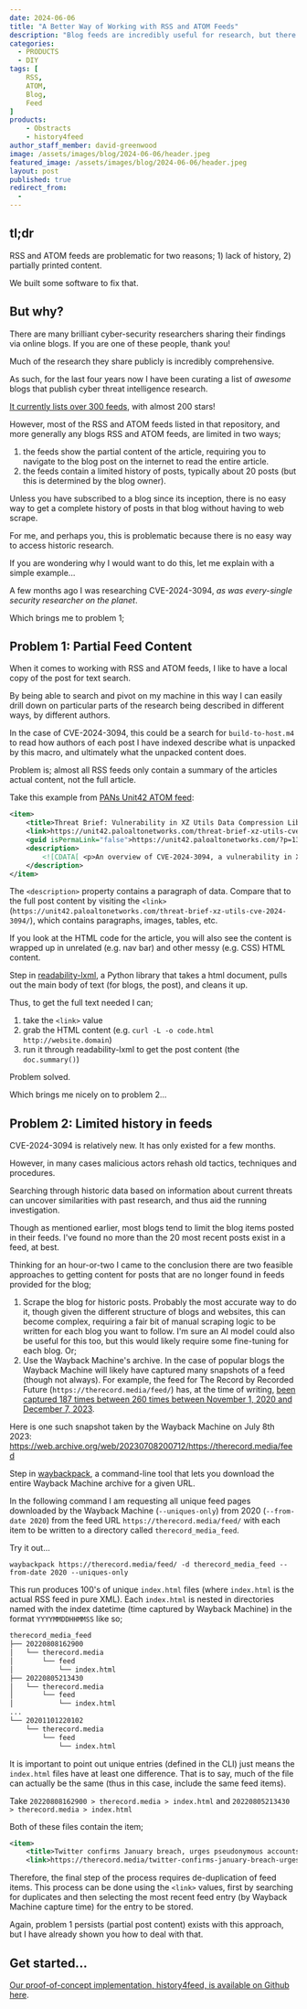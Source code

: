 ```yaml
---
date: 2024-06-06
title: "A Better Way of Working with RSS and ATOM Feeds"
description: "Blog feeds are incredibly useful for research, but there are many limitations that make working with them tedious. Here is how our team became significantly more efficient using them."
categories:
  - PRODUCTS
  - DIY
tags: [
	RSS,
	ATOM,
    Blog,
    Feed
]
products:
    - Obstracts
    - history4feed
author_staff_member: david-greenwood
image: /assets/images/blog/2024-06-06/header.jpeg
featured_image: /assets/images/blog/2024-06-06/header.jpeg
layout: post
published: true
redirect_from:
  - 
---
```


## tl;dr

RSS and ATOM feeds are problematic for two reasons; 1) lack of history, 2) partially printed content.

We built some software to fix that.

## But why?

There are many brilliant cyber-security researchers sharing their findings via online blogs. If you are one of these people, thank you!

Much of the research they share publicly is incredibly comprehensive.

As such, for the last four years now I have been curating a list of _awesome_ blogs that publish cyber threat intelligence research.

[It currently lists over 300 feeds](https://github.com/muchdogesec/awesome-threat-intel-blogs), with almost 200 stars!

However, most of the RSS and ATOM feeds listed in that repository, and more generally any blogs RSS and ATOM feeds, are limited in two ways;

1. the feeds show the partial content of the article, requiring you to navigate to the blog post on the internet to read the entire article.
2. the feeds contain a limited history of posts, typically about 20 posts (but this is determined by the blog owner).

Unless you have subscribed to a blog since its inception, there is no easy way to get a complete history of posts in that blog without having to web scrape.

For me, and perhaps you, this is problematic because there is no easy way to access historic research.

If you are wondering why I would want to do this, let me explain with a simple example...

A few months ago I was researching CVE-2024-3094, _as was every-single security researcher on the planet_.

Which brings me to problem 1;

## Problem 1: Partial Feed Content

When it comes to working with RSS and ATOM feeds, I like to have a local copy of the post for text search.

By being able to search and pivot on my machine in this way I can easily drill down on particular parts of the research being described in different ways, by different authors.

In the case of CVE-2024-3094, this could be a search for `build-to-host.m4` to read how authors of each post I have indexed describe what is unpacked by this macro, and ultimately what the unpacked content does.

Problem is; almost all RSS feeds only contain a summary of the articles actual content, not the full article.

Take this example from [PANs Unit42 ATOM feed](https://feeds.feedburner.com/Unit42):

```xml
<item>
	<title>Threat Brief: Vulnerability in XZ Utils Data Compression Library Impacting Multiple Linux Distributions (CVE-2024-3094)</title>
	<link>https://unit42.paloaltonetworks.com/threat-brief-xz-utils-cve-2024-3094/</link>
	<guid isPermaLink="false">https://unit42.paloaltonetworks.com/?p=133225</guid>
	<description>
		<![CDATA[ <p>An overview of CVE-2024-3094, a vulnerability in XZ Utils, and information about how to mitigate.</p> <p>The post <a href="https://unit42.paloaltonetworks.com/threat-brief-xz-utils-cve-2024-3094/">Threat Brief: Vulnerability in XZ Utils Data Compression Library Impacting Multiple Linux Distributions (CVE-2024-3094)</a> appeared first on <a href="https://unit42.paloaltonetworks.com">Unit 42</a>.</p> ]]>
	</description>
</item>
```

The `<description>` property contains a paragraph of data. Compare that to the full post content by visiting the `<link>` (`https://unit42.paloaltonetworks.com/threat-brief-xz-utils-cve-2024-3094/`), which contains paragraphs, images, tables, etc.

If you look at the HTML code for the article, you will also see the content is wrapped up in unrelated (e.g. nav bar) and other messy (e.g. CSS) HTML content.

Step in [readability-lxml](https://pypi.org/project/readability-lxml/), a Python library that takes a html document, pulls out the main body of text (for blogs, the post), and cleans it up.

Thus, to get the full text needed I can;

1. take the `<link>` value
2. grab the HTML content (e.g. `curl -L -o code.html http://website.domain`)
3. run it through readability-lxml to get the post content (the `doc.summary()`)

Problem solved.

Which brings me nicely on to problem 2...

## Problem 2: Limited history in feeds

CVE-2024-3094 is relatively new. It has only existed for a few months.

However, in many cases malicious actors rehash old tactics, techniques and procedures.

Searching through historic data based on information about current threats can uncover similarities with past research, and thus aid the running investigation.

Though as mentioned earlier, most blogs tend to limit the blog items posted in their feeds. I've found no more than the 20 most recent posts exist in a feed, at best.

Thinking for an hour-or-two I came to the conclusion there are two feasible approaches to getting content for posts that are no longer found in feeds provided for the blog;

1. Scrape the blog for historic posts. Probably the most accurate way to do it, though given the different structure of blogs and websites, this can become complex, requiring a fair bit of manual scraping logic to be written for each blog you want to follow. I'm sure an AI model could also be useful for this too, but this would likely require some fine-tuning for each blog. Or;
2. Use the Wayback Machine's archive. In the case of popular blogs the Wayback Machine will likely have captured many snapshots of a feed (though not always). For example, the feed for The Record by Recorded Future (`https://therecord.media/feed/`) has, at the time of writing, [been captured 187 times between 260 times between November 1, 2020 and December 7, 2023](https://web.archive.org/web/20231101000000*/https://therecord.media/feed/).

Here is one such snapshot taken by the Wayback Machine on July 8th 2023: https://web.archive.org/web/20230708200712/https://therecord.media/feed

Step in [waybackpack](https://pypi.org/project/waybackpack/), a command-line tool that lets you download the entire Wayback Machine archive for a given URL.

In the following command I am requesting all unique feed pages downloaded by the Wayback Machine (`--uniques-only`) from 2020 (`--from-date 2020`) from the feed URL `https://therecord.media/feed/` with each item to be written to a directory called `therecord_media_feed`.

Try it out...

```shell
waybackpack https://therecord.media/feed/ -d therecord_media_feed --from-date 2020 --uniques-only  
```

This run produces 100's of unique `index.html` files (where `index.html` is the actual RSS feed in pure XML). Each `index.html` is nested in directories named with the index datetime (time captured by Wayback Machine) in the format `YYYYMMDDHHMMSS` like so;

```txt
therecord_media_feed
├── 20220808162900
│   └── therecord.media
│       └── feed
│           └── index.html
├── 20220805213430
│   └── therecord.media
│       └── feed
│           └── index.html
...
└── 20201101220102
    └── therecord.media
        └── feed
            └── index.html
```

It is important to point out unique entries (defined in the CLI) just means the `index.html` files have at least one difference. That is to say, much of the file can actually be the same (thus in this case, include the same feed items).

Take `20220808162900 > therecord.media > index.html` and `20220805213430 > therecord.media > index.html`

Both of these files contain the item;

```xml
<item>
    <title>Twitter confirms January breach, urges pseudonymous accounts to not add email or phone number</title>
    <link>https://therecord.media/twitter-confirms-january-breach-urges-pseudonymous-accounts-to-not-add-email-or-phone-number/</link>
```

Therefore, the final step of the process requires de-duplication of feed items. This process can be done using the `<link>` values, first by searching for duplicates and then selecting the most recent feed entry (by Wayback Machine capture time) for the entry to be stored.

Again, problem 1 persists (partial post content) exists with this approach, but I have already shown you how to deal with that.

## Get started...

[Our proof-of-concept implementation, history4feed, is available on Github here](https://github.com/muchdogesec/history4feed).